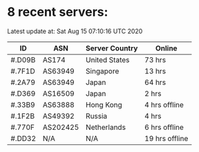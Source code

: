 # 8 recent servers:

Latest update at: Sat Aug 15 07:10:16 UTC 2020

| ID | ASN | Server Country | Online |
| -- | --- | -------------- | ------ |
| #.D09B | AS174 | United States | 73 hrs |
| #.7F1D | AS63949 | Singapore | 13 hrs |
| #.2A79 | AS63949 | Japan | 64 hrs |
| #.D369 | AS16509 | Japan | 2 hrs |
| #.33B9 | AS63888 | Hong Kong | 4 hrs offline |
| #.1F2B | AS49392 | Russia | 4 hrs |
| #.770F | AS202425 | Netherlands | 6 hrs offline |
| #.DD32 | N/A | N/A | 19 hrs offline |

